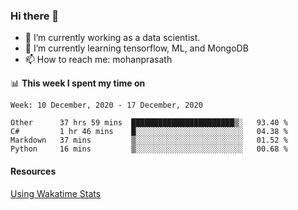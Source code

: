 ### Hi there 👋

- 🔭 I’m currently working as a data scientist.
- 🌱 I’m currently learning tensorflow, ML, and MongoDB
- 📫 How to reach me: mohanprasath

📊 **This week I spent my time on**
<!--START_SECTION:waka-->
```text
Week: 10 December, 2020 - 17 December, 2020

Other      37 hrs 59 mins  ███████████████████████▒░   93.40 % 
C#         1 hr 46 mins    █░░░░░░░░░░░░░░░░░░░░░░░░   04.38 % 
Markdown   37 mins         ▒░░░░░░░░░░░░░░░░░░░░░░░░   01.52 % 
Python     16 mins         ▒░░░░░░░░░░░░░░░░░░░░░░░░   00.68 % 
```
<!--END_SECTION:waka-->

#### Resources
[Using Wakatime Stats](https://github.com/marketplace/actions/waka-readme)
